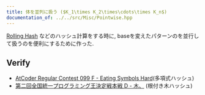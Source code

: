 ```yaml
---
title: 体を並列に扱う ($K_1\times K_2\times\cdots\times K_n$)
documentation_of: ../../src/Misc/Pointwise.hpp
---
```

[Rolling Hash](RollingHash.md) などのハッシュ計算をする時に, baseを変えたパターンのを並行して扱うのを便利にするために作った.

## Verify
- [AtCoder Regular Contest 099 F - Eating Symbols Hard](https://atcoder.jp/contests/arc099/tasks/arc099_d)(多項式ハッシュ)
- [第二回全国統一プログラミング王決定戦本戦 D - 木、](https://atcoder.jp/contests/nikkei2019-2-final/tasks/nikkei2019_2_final_d) (根付き木ハッシュ)

